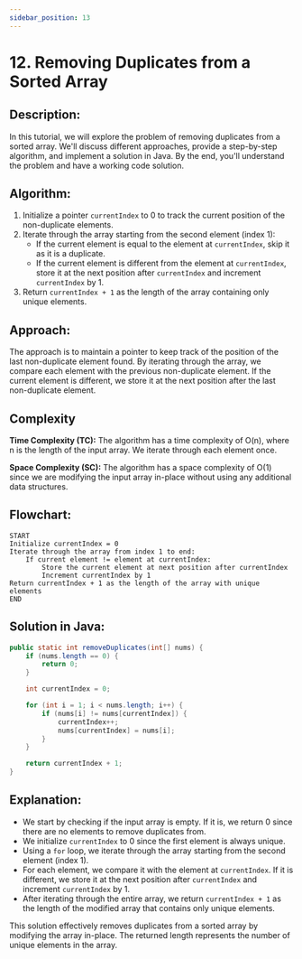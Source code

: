 ```yaml
---
sidebar_position: 13
---
```


# 12. Removing Duplicates from a Sorted Array

## Description:
In this tutorial, we will explore the problem of removing duplicates from a sorted array. We'll discuss different approaches, provide a step-by-step algorithm, and implement a solution in Java. By the end, you'll understand the problem and have a working code solution.

## Algorithm:
1. Initialize a pointer `currentIndex` to 0 to track the current position of the non-duplicate elements.
2. Iterate through the array starting from the second element (index 1):
   - If the current element is equal to the element at `currentIndex`, skip it as it is a duplicate.
   - If the current element is different from the element at `currentIndex`, store it at the next position after `currentIndex` and increment `currentIndex` by 1.
3. Return `currentIndex + 1` as the length of the array containing only unique elements.

## Approach:
The approach is to maintain a pointer to keep track of the position of the last non-duplicate element found. By iterating through the array, we compare each element with the previous non-duplicate element. If the current element is different, we store it at the next position after the last non-duplicate element.

## Complexity
**Time Complexity (TC):**
The algorithm has a time complexity of O(n), where n is the length of the input array. We iterate through each element once.

**Space Complexity (SC):**
The algorithm has a space complexity of O(1) since we are modifying the input array in-place without using any additional data structures.

## Flowchart:
```
START
Initialize currentIndex = 0
Iterate through the array from index 1 to end:
    If current element != element at currentIndex:
        Store the current element at next position after currentIndex
        Increment currentIndex by 1
Return currentIndex + 1 as the length of the array with unique elements
END
```

## Solution in Java:
```java
public static int removeDuplicates(int[] nums) {
    if (nums.length == 0) {
        return 0;
    }

    int currentIndex = 0;

    for (int i = 1; i < nums.length; i++) {
        if (nums[i] != nums[currentIndex]) {
            currentIndex++;
            nums[currentIndex] = nums[i];
        }
    }

    return currentIndex + 1;
}
```

## Explanation:
- We start by checking if the input array is empty. If it is, we return 0 since there are no elements to remove duplicates from.
- We initialize `currentIndex` to 0 since the first element is always unique.
- Using a `for` loop, we iterate through the array starting from the second element (index 1).
- For each element, we compare it with the element at `currentIndex`. If it is different, we store it at the next position after `currentIndex` and increment `currentIndex` by 1.
- After iterating through the entire array, we return `currentIndex + 1` as the length of the modified array that contains only unique elements.

This solution effectively removes duplicates from a sorted array by modifying the array in-place. The returned length represents the number of unique elements in the array.